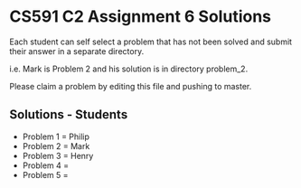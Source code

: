 # CS591 C2 Assignment 6 Solutions

Each student can self select a problem that has not been solved and submit their answer in a separate directory.

i.e. Mark is Problem 2 and his solution is in directory problem_2.

Please claim a problem by editing this file and pushing to master.

## Solutions - Students

- Problem 1 = Philip
- Problem 2 = Mark
- Problem 3 = Henry
- Problem 4 =
- Problem 5 =

